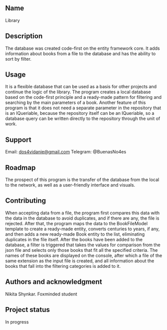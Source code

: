 ## Name
Library

## Description
The database was created code-first on the entity framework core. It adds information about books from a file 
to the database and has the ability to sort by filter.

## Usage
It is a flexible database that can be used as a basis for other projects and continue the logic of the library. 
The program creates a local database based on the code-first principle and a ready-made pattern for filtering and 
searching by the main parameters of a book. Another feature of this program is that it does not need a separate 
parameter in the repository that is an IQueriable, because the repository itself can be an IQueriable, so a 
database query can be written directly to the repository through the unit of work.

## Support
Email: dos4vidanie@gmail.com
Telegram: @BuenasNo4es

## Roadmap
The prospect of this program is the transfer of the database from the local to the network, as well as a 
user-friendly interface and visuals.

## Contributing
 When accepting data from a file, the program first compares this data with the data in the database to 
avoid duplicates, and if there are any, the file is rejected. After that, the program maps the data to the 
BookFileModel template to create a ready-made entity, converts centuries to years, if any, and then adds a 
new ready-made Book entity to the list, eliminating duplicates in the file itself. After the books have been 
added to the database, a filter is triggered that takes the values for comparison from the json file and selects 
only those books that fit all the specified criteria. The names of these books are displayed on the console, after 
which a file of the same extension as the input file is created, and all information about the books that fall into 
the filtering categories is added to it.

## Authors and acknowledgment
Nikita Shynkar. Foxminded student


## Project status
In progress
